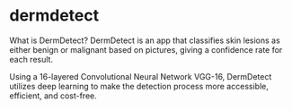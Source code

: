 # dermdetect
What is DermDetect?
DermDetect is an app that classifies skin lesions as either benign or malignant based on pictures, giving a confidence rate for each result.

Using a 16-layered Convolutional Neural Network VGG-16, DermDetect utilizes deep learning to make the detection process more accessible, efficient, and cost-free.
